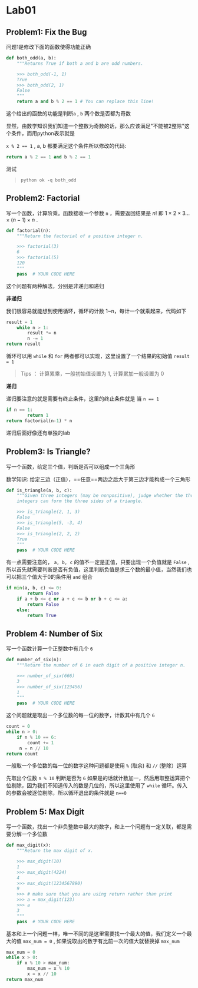 # Lab01



## Problem1: Fix the Bug

问题1是修改下面的函数使得功能正确

```python
def both_odd(a, b):
    """Returns True if both a and b are odd numbers.

    >>> both_odd(-1, 1)
    True
    >>> both_odd(2, 1)
    False
    """
    return a and b % 2 == 1 # You can replace this line!
```

这个给出的函数的功能是判断`a` , `b` 两个数是否都为奇数

显然，由数学知识我们知道一个整数为奇数的话，那么应该满足"不能被2整除"这个条件，而用python表示就是

`x % 2 == 1`  ,  a, b 都要满足这个条件所以修改的代码:

```python
return a % 2 == 1 and b % 2 == 1
```

测试

> `python ok -q both_odd` 



## Problem2: Factorial

写一个函数，计算阶乘。函数接收一个参数 `n` ，需要返回结果是 $n!$ 即 $1\times 2 \times 3\dots \times (n-1)\times n$ .

```python
def factorial(n):
    """Return the factorial of a positive integer n.

    >>> factorial(3)
    6
    >>> factorial(5)
    120
    """
    pass  # YOUR CODE HERE
```

这个问题有两种解法，分别是非递归和递归

**非递归**

我们很容易就能想到使用循环，循环的计数 1~n，每计一个就乘起来，代码如下

```python
result = 1
    while n > 1:
        result *= n
        n -= 1   
return result 
```

循环可以用 `while` 和 `for` 两者都可以实现，这里设置了一个结果的初始值 `result = 1` 

> Tips ： 计算累乘，一般初始值设置为 1, 计算累加一般设置为 0



**递归**

递归要注意的就是需要有终止条件，这里的终止条件就是 当 `n == 1`

```python
if n == 1:
        return 1
return factorial(n-1) * n
```

递归后面好像还有单独的lab



## Problem3: Is Triangle?

写一个函数，给定三个值，判断是否可以组成一个三角形

数学知识: 给定三边（正值），==任意==两边之后大于第三边才能构成一个三角形

```python
def is_triangle(a, b, c):
    """Given three integers (may be nonpositive), judge whether the three
    integers can form the three sides of a triangle.

    >>> is_triangle(2, 1, 3)
    False
    >>> is_triangle(5, -3, 4)
    False
    >>> is_triangle(2, 2, 2)
    True
    """
    pass  # YOUR CODE HERE
```

有一点需要注意的， `a, b, c` 的值不一定是正值，只要出现一个负值就是 `False` , 所以首先就需要判断是否有负值，这里判断负值是求三个数的最小值，当然我们也可以把三个值大于0的条件用 `and` 组合 

```python
if min(a, b, c) <= 0:
        return False
    if a + b <= c or a + c <= b or b + c <= a:
        return False
    else:
        return True
```



## Problem 4: Number of Six

写一个函数计算一个正整数中有几个 `6`

```python
def number_of_six(n):
    """Return the number of 6 in each digit of a positive integer n.

    >>> number_of_six(666)
    3
    >>> number_of_six(123456)
    1
    """
    pass  # YOUR CODE HERE
```

这个问题就是取出一个多位数的每一位的数字，计数其中有几个 `6`

```python
count = 0
while n > 0:
    if n % 10 == 6:
        count += 1
     n = n // 10
return count
```

一般取一个多位数的每一位的数字这种问题都是使用 `%` (取余) 和 `//` (整除）运算

 先取出个位数  `n % 10`  判断是否为 `6` 如果是的话就计数加一，然后用取整运算把个位剔除，因为我们不知道传入的数是几位的，所以这里使用了 `while` 循环。传入的参数会被逐位剔除，所以循环退出的条件就是 `n==0`



## Problem 5: Max Digit

写一个函数，找出一个非负整数中最大的数字，和上一个问题有一定关联，都是需要分解一个多位数

```python
def max_digit(x):
    """Return the max digit of x.

    >>> max_digit(10)
    1
    >>> max_digit(4224)
    4
    >>> max_digit(1234567890)
    9
    >>> # make sure that you are using return rather than print
    >>> a = max_digit(123)
    >>> a
    3
    """
    pass  # YOUR CODE HERE

```

基本和上一个问题一样，唯一不同的是这里需要找一个最大的值，我们定义一个最大的值 `max_num = 0` , 如果说取出的数字有比前一次的值大就替换掉 `max_num`

```python
max_num = 0
while x > 0:
    if x % 10 > max_num:
        max_num = x % 10
        x = x // 10
return max_num
```

